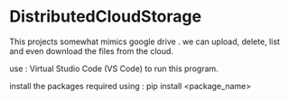 # DistributedCloudStorage

This projects somewhat mimics google drive . we can upload, delete, list and even download the files from the cloud.

use : Virtual Studio Code (VS Code) to run this program.

install the packages required using : pip install <package_name>
